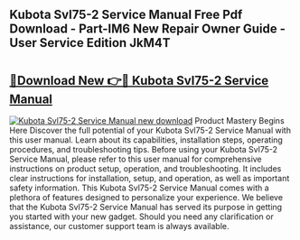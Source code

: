## Kubota Svl75-2 Service Manual Free Pdf Download - Part-IM6 New Repair Owner Guide - User Service Edition JkM4T

# <h2><a href="http://bc24543.oget.top/?id=Kubota+Svl75-2+Service+Manual">🔗Download New 👉🔴 Kubota Svl75-2 Service Manual</a></h2>

[![Kubota Svl75-2 Service Manual new download](https://i.imgur.com/5g1atiW.png)](http://bc24543.oget.top/?id=Kubota+Svl75-2+Service+Manual)
Product Mastery Begins Here Discover the full potential of your Kubota Svl75-2 Service Manual with this user manual. Learn about its capabilities, installation steps, operating procedures, and troubleshooting tips. Before using your Kubota Svl75-2 Service Manual, please refer to this user manual for comprehensive instructions on product setup, operation, and troubleshooting. It includes clear instructions for installation, setup, and operation, as well as important safety information. This Kubota Svl75-2 Service Manual comes with a plethora of features designed to personalize your experience. We believe that the Kubota Svl75-2 Service Manual has served its purpose in getting you started with your new gadget. Should you need any clarification or assistance, our customer support team is always available.
